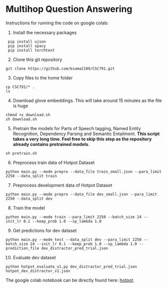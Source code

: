 # Multihop Question Answering

Instructions for running the code on google colab:

1. Install the necessary packages
 ```
  pip install ujson
  pip install spacy
  pip install torchtext
 ```
  
2. Clone this git repository
```
git clone https://github.com/ksuma2109/CSC791.git
```
3. Copy files to the home folder
```
cp CSC791/* .
ls
```
4. Download glove embeddings. This will take around 15 minutes as the file is huge
```
chmod +x download.sh
sh download.sh
```

5. Pretrain the models for Parts of Speech tagging, Named Entity Recognition, Dependency Parsing and Semantic Entailment. **This script takes a very long time. Feel free to skip this step as the repository already contains pretrained models**. 
```
sh pretrain.sh
```

6. Preprocess train data of Hotpot Dataset
```
python main.py --mode prepro --data_file train_small.json --para_limit 2250 --data_split train
```

7. Preprocess development data of Hotpot Dataset
```
python main.py --mode prepro --data_file dev_small.json --para_limit 2250 --data_split dev
```

8. Train the model
```
python main.py --mode train --para_limit 2250 --batch_size 24 --init_lr 0.1 --keep_prob 1.0 --sp_lambda 1.0
```

9. Get predictions for dev dataset
```
python main.py --mode test --data_split dev --para_limit 2250 --batch_size 24 --init_lr 0.1 --keep_prob 1.0 --sp_lambda 1.0 --prediction_file dev_distractor_pred_trial.json
```

10. Evaluate dev dataset
```
python hotpot_evaluate_v1.py dev_distractor_pred_trial.json hotpot_dev_distractor_v1.json
```


The google colab notebook can be directly found here: 
[hotpot](https://colab.research.google.com/drive/1PmtSveZ0M-EzWNNTkcFh31s7B4NVh2Di).
